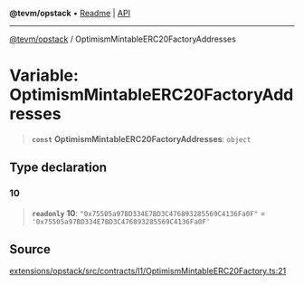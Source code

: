 **@tevm/opstack** • [Readme](../README.md) \| [API](../globals.md)

***

[@tevm/opstack](../README.md) / OptimismMintableERC20FactoryAddresses

# Variable: OptimismMintableERC20FactoryAddresses

> **`const`** **OptimismMintableERC20FactoryAddresses**: `object`

## Type declaration

### 10

> **`readonly`** **10**: `"0x75505a97BD334E7BD3C476893285569C4136Fa0F"` = `'0x75505a97BD334E7BD3C476893285569C4136Fa0F'`

## Source

[extensions/opstack/src/contracts/l1/OptimismMintableERC20Factory.ts:21](https://github.com/evmts/tevm-monorepo/blob/main/extensions/opstack/src/contracts/l1/OptimismMintableERC20Factory.ts#L21)
